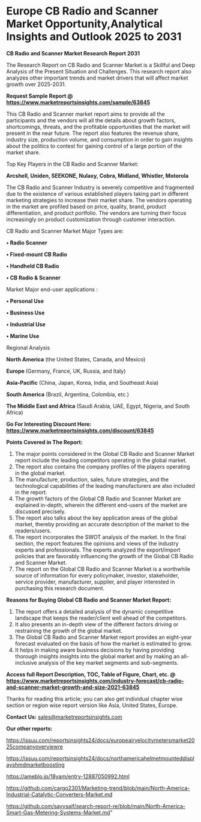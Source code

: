 # Europe CB Radio and Scanner Market Opportunity,Analytical Insights and Outlook 2025 to 2031

<strong>CB Radio and Scanner Market Research Report 2031</strong>

The Research Report on CB Radio and Scanner Market is a Skillful and Deep Analysis of the Present Situation and Challenges. This research report also analyzes other important trends and market drivers that will affect market growth over 2025-2031.

<strong>Request Sample Report @ <a href=https://www.marketreportsinsights.com/sample/63845>https://www.marketreportsinsights.com/sample/63845</a></strong>

This CB Radio and Scanner market report aims to provide all the participants and the vendors will all the details about growth factors, shortcomings, threats, and the profitable opportunities that the market will present in the near future. The report also features the revenue share, industry size, production volume, and consumption in order to gain insights about the politics to contest for gaining control of a large portion of the market share.

Top Key Players in the CB Radio and Scanner Market:

<strong>Arcshell, Uniden, SEEKONE, Nulaxy, Cobra, Midland, Whistler, Motorola</strong>

The CB Radio and Scanner Industry is severely competitive and fragmented due to the existence of various established players taking part in different marketing strategies to increase their market share. The vendors operating in the market are profiled based on price, quality, brand, product differentiation, and product portfolio. The vendors are turning their focus increasingly on product customization through customer interaction.

CB Radio and Scanner Market Major Types are:

<strong>• Radio Scanner

• Fixed-mount CB Radio

• Handheld CB Radio

• CB Radio & Scanner</strong>

Market Major end-user applications :

<strong>• Personal Use

• Business Use

• Industrial Use

• Marine Use</strong>

Regional Analysis

</u><strong><b>North America</b></strong> (the United States, Canada, and Mexico)

<strong><b>Europe </b></strong>(Germany, France, UK, Russia, and Italy)

<strong><b>Asia-Pacific</b></strong> (China, Japan, Korea, India, and Southeast Asia)

<strong><b>South America</b></strong> (Brazil, Argentina, Colombia, etc.)

<strong><b>The Middle East and Africa</b></strong> (Saudi Arabia, UAE, Egypt, Nigeria, and South Africa)

<strong>Go For Interesting Discount Here: <a href=https://www.marketreportsinsights.com/discount/63845>https://www.marketreportsinsights.com/discount/63845</a></strong>

<strong>Points Covered in The Report:</strong>
<ol>
  <li>The major points considered in the Global CB Radio and Scanner Market report include the leading competitors operating in the global market.</li>
  <li>The report also contains the company profiles of the players operating in the global market.</li>
  <li>The manufacture, production, sales, future strategies, and the technological capabilities of the leading manufacturers are also included in the report.</li>
  <li>The growth factors of the Global CB Radio and Scanner Market are explained in-depth, wherein the different end-users of the market are discussed precisely.</li>
  <li>The report also talks about the key application areas of the global market, thereby providing an accurate description of the market to the readers/users.</li>
  <li>The report incorporates the SWOT analysis of the market. In the final section, the report features the opinions and views of the industry experts and professionals. The experts analyzed the export/import policies that are favorably influencing the growth of the Global CB Radio and Scanner Market.</li>
  <li>The report on the Global CB Radio and Scanner Market is a worthwhile source of information for every policymaker, investor, stakeholder, service provider, manufacturer, supplier, and player interested in purchasing this research document.</li>
</ol>
<strong>Reasons for Buying Global CB Radio and Scanner Market Report:</strong>

<ol>
  <li>The report offers a detailed analysis of the dynamic competitive landscape that keeps the reader/client well ahead of the competitors.</li>
  <li>It also presents an in-depth view of the different factors driving or restraining the growth of the global market.</li>
  <li>The Global CB Radio and Scanner Market report provides an eight-year forecast evaluated on the basis of how the market is estimated to grow.</li>
  <li>It helps in making aware business decisions by having providing thorough insights insights into the global market and by making an all-inclusive analysis of the key market segments and sub-segments.</li>
</ol>
<strong>Access full Report Description, TOC, Table of Figure, Chart, etc. @ <a href=https://www.marketreportsinsights.com/industry-forecast/cb-radio-and-scanner-market-growth-and-size-2021-63845>https://www.marketreportsinsights.com/industry-forecast/cb-radio-and-scanner-market-growth-and-size-2021-63845</a></strong>


Thanks for reading this article; you can also get individual chapter wise section or region wise report version like Asia, United States, Europe.

<strong>Contact Us:</strong>
sales@marketreportsinsights.com

<strong>Our other reports:</strong>

<a href=https://issuu.com/reportsinsights24/docs/europeairvelocitymetersmarket2025companyoverviewre>https://issuu.com/reportsinsights24/docs/europeairvelocitymetersmarket2025companyoverviewre</a>

<a href=https://issuu.com/reportsinsights24/docs/northamericahelmetmounteddisplayshmdmarketboosting>https://issuu.com/reportsinsights24/docs/northamericahelmetmounteddisplayshmdmarketboosting</a>

<a href=https://ameblo.jp/18yam/entry-12887050992.html>https://ameblo.jp/18yam/entry-12887050992.html</a>

<a href=https://github.com/cargo2301/Marketing-trend/blob/main/North-America-Industrial-Catalytic-Converters-Market.md>https://github.com/cargo2301/Marketing-trend/blob/main/North-America-Industrial-Catalytic-Converters-Market.md</a>

<a href=https://github.com/sayysaif/search-report-re/blob/main/North-America-Smart-Gas-Metering-Systems-Market.md>https://github.com/sayysaif/search-report-re/blob/main/North-America-Smart-Gas-Metering-Systems-Market.md</a>"
